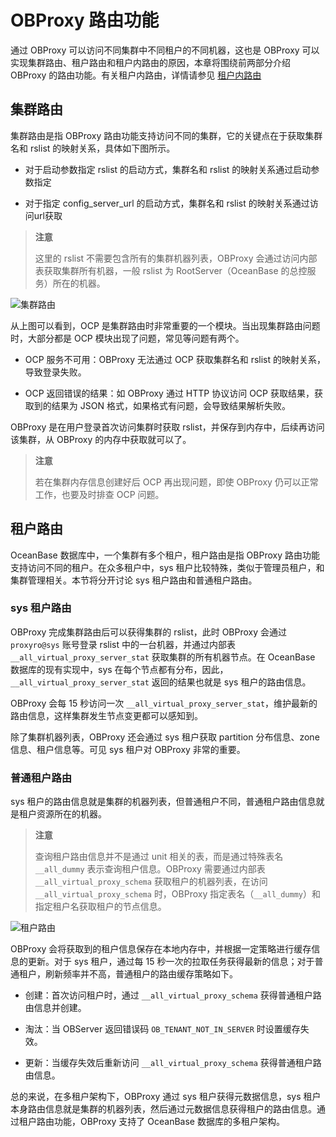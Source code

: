 # OBProxy 路由功能

通过 OBProxy 可以访问不同集群中不同租户的不同机器，这也是 OBProxy 可以实现集群路由、租户路由和租户内路由的原因，本章将围绕前两部分介绍 OBProxy 的路由功能。有关租户内路由，详情请参见 [租户内路由](3.intra-tenant-routing.md)

## 集群路由

集群路由是指 OBProxy 路由功能支持访问不同的集群，它的关键点在于获取集群名和 rslist 的映射关系，具体如下图所示。

* 对于启动参数指定 rslist 的启动方式，集群名和 rslist 的映射关系通过启动参数指定

* 对于指定 config_server_url 的启动方式，集群名和 rslist 的映射关系通过访问url获取

> **注意**
>
> 这里的 rslist 不需要包含所有的集群机器列表，OBProxy 会通过访问内部表获取集群所有机器，一般 rslist 为 RootServer（OceanBase 的总控服务）所在的机器。

![集群路由]()

从上图可以看到，OCP 是集群路由时非常重要的一个模块。当出现集群路由问题时，大部分都是 OCP 模块出现了问题，常见等问题有两个。

* OCP 服务不可用：OBProxy 无法通过 OCP 获取集群名和 rslist 的映射关系，导致登录失败。

* OCP 返回错误的结果：如 OBProxy 通过 HTTP 协议访问 OCP 获取结果，获取到的结果为 JSON 格式，如果格式有问题，会导致结果解析失败。

OBProxy 是在用户登录首次访问集群时获取 rslist，并保存到内存中，后续再访问该集群，从 OBProxy 的内存中获取就可以了。

> **注意**
>
> 若在集群内存信息创建好后 OCP 再出现问题，即使 OBProxy 仍可以正常工作，也要及时排查 OCP 问题。

## 租户路由

OceanBase 数据库中，一个集群有多个租户，租户路由是指 OBProxy 路由功能支持访问不同的租户。在众多租户中，sys 租户比较特殊，类似于管理员租户，和集群管理相关。本节将分开讨论 sys 租户路由和普通租户路由。

### sys 租户路由

OBProxy 完成集群路由后可以获得集群的 rslist，此时 OBProxy 会通过 `proxyro@sys` 账号登录 rslist 中的一台机器，并通过内部表 `__all_virtual_proxy_server_stat` 获取集群的所有机器节点。在 OceanBase 数据库的现有实现中，sys 在每个节点都有分布，因此，`__all_virtual_proxy_server_stat` 返回的结果也就是 sys 租户的路由信息。

OBProxy 会每 15 秒访问一次 `__all_virtual_proxy_server_stat`，维护最新的路由信息，这样集群发生节点变更都可以感知到。

除了集群机器列表，OBProxy 还会通过 sys 租户获取 partition 分布信息、zone 信息、租户信息等。可见 sys 租户对 OBProxy 非常的重要。

### 普通租户路由

sys 租户的路由信息就是集群的机器列表，但普通租户不同，普通租户路由信息就是租户资源所在的机器。

> **注意**
>
> 查询租户路由信息并不是通过 unit 相关的表，而是通过特殊表名 `__all_dummy` 表示查询租户信息。OBProxy 需要通过内部表 `__all_virtual_proxy_schema` 获取租户的机器列表，在访问 `__all_virtual_proxy_schema` 时，OBProxy 指定表名（`__all_dummy`）和指定租户名获取租户的节点信息。

![租户路由]()

OBProxy 会将获取到的租户信息保存在本地内存中，并根据一定策略进行缓存信息的更新。对于 sys 租户，通过每 15 秒一次的拉取任务获得最新的信息；对于普通租户，刷新频率并不高，普通租户的路由缓存策略如下。

* 创建：首次访问租户时，通过 `__all_virtual_proxy_schema` 获得普通租户路由信息并创建。

* 淘汰：当 OBServer 返回错误码 `OB_TENANT_NOT_IN_SERVER` 时设置缓存失效。

* 更新：当缓存失效后重新访问 `__all_virtual_proxy_schema` 获得普通租户路由信息。

总的来说，在多租户架构下，OBProxy 通过 sys 租户获得元数据信息，sys 租户本身路由信息就是集群的机器列表，然后通过元数据信息获得租户的路由信息。通过租户路由功能，OBProxy 支持了 OceanBase 数据库的多租户架构。
